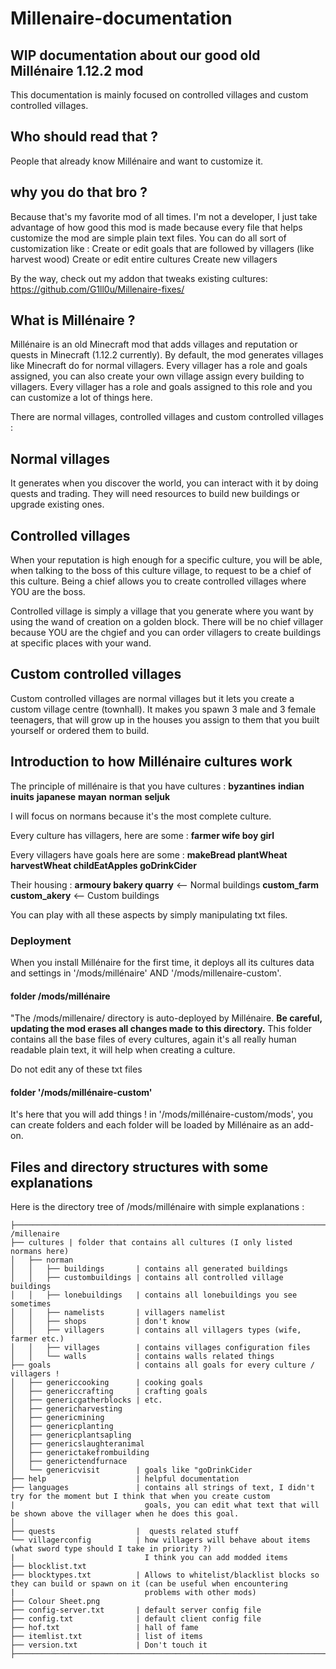 # Millenaire-documentation
## WIP documentation about our good old Millénaire 1.12.2 mod

This documentation  is mainly focused on controlled villages and custom controlled villages.

## Who should read that ?
People that already know Millénaire and want to customize it.

## why you do that bro ?
Because that's my favorite mod of all times.
I'm not a developer, I just take advantage of how good this mod is made because every file that helps customize the mod are simple plain text files.
You can do all sort of customization like :
Create or edit goals that are followed by villagers (like harvest wood)
Create or edit entire cultures
Create new villagers

By the way, check out my addon that tweaks existing cultures: https://github.com/G1ll0u/Millenaire-fixes/

## What is Millénaire ?
Millénaire is an old Minecraft mod that adds villages and reputation or quests in Minecraft (1.12.2 currently). By default, the mod generates villages like Minecraft do for normal villagers. Every villager has a role and goals assigned, you can also create your own village assign every building to villagers. Every villager has a role and goals assigned to this role and you can customize a lot of things here.

There are normal villages, controlled villages and custom controlled villages :

## Normal villages
It generates when you discover the world, you can interact with it by doing quests and trading. They will need resources to build new buildings or upgrade existing ones. 

## Controlled villages
When your reputation is high enough for a specific culture, you will be able, when talking to the boss of this culture village, to request to be a chief of this culture. Being a chief allows you to create controlled villages where YOU are the boss. 

Controlled village is simply a village that you generate where you want by using the wand of creation on a golden block. There will be no chief villager because YOU are the chgief and you can order villagers to create buildings at specific places with your wand.

## Custom controlled villages

Custom controlled villages are normal villages but it lets you create a custom village centre (townhall). It makes you spawn 3 male and 3 female teenagers, that will grow up in the houses you assign to them that you built yourself or ordered them to build.

## Introduction to how Millénaire cultures work
The principle of millénaire is that you have cultures :
**byzantines**  **indian**  **inuits**  **japanese**  **mayan**  **norman**  **seljuk**

I will focus on normans because it's the most complete culture.

Every culture has villagers, here are some :
**farmer wife boy girl**

Every villagers have goals here are some :
**makeBread plantWheat harvestWheat childEatApples goDrinkCider**

Their housing :
**armoury bakery quarry**      <-- Normal buildings
**custom_farm custom_akery**   <-- Custom buildings

You can play with all these aspects by simply manipulating txt files.

### Deployment
When you install Millénaire for the first time, it deploys all its cultures data and settings in '/mods/millénaire' AND '/mods/millenaire-custom'.

#### folder /mods/millénaire
"The /mods/millenaire/ directory is auto-deployed by Millénaire. **Be careful, updating the mod erases all changes made to this directory.**
This folder contains all the base files of every cultures, again it's all really human readable plain text, it will help when creating a culture.

Do not edit any of these txt files 

#### folder '/mods/millénaire-custom'
It's here that you will add things !
in '/mods/millénaire-custom/mods', you can create folders and each folder will be loaded by Millénaire as an add-on. 


## Files and directory structures with some explanations
Here is the directory tree of /mods/millénaire with simple explanations :

```
├──────────────────────────────────────────────────────────────────────────────────────────────────────────
/millenaire
├── cultures | folder that contains all cultures (I only listed normans here)
│   ├── norman
│   │   ├── buildings       | contains all generated buildings
│   │   ├── custombuildings | contains all controlled village buildings
│   │   ├── lonebuildings   | contains all lonebuildings you see sometimes
│   │   ├── namelists       | villagers namelist
│   │   ├── shops           | don't know
│   │   ├── villagers       | contains all villagers types (wife, farmer etc.)
│   │   ├── villages        | contains villages configuration files
│   │   └── walls           | contains walls related things
├── goals                   | contains all goals for every culture / villagers !
│   ├── genericcooking      | cooking goals
│   ├── genericcrafting     | crafting goals
│   ├── genericgatherblocks | etc.
│   ├── genericharvesting 
│   ├── genericmining
│   ├── genericplanting
│   ├── genericplantsapling
│   ├── genericslaughteranimal
│   ├── generictakefrombuilding 
│   ├── generictendfurnace
│   └── genericvisit        | goals like "goDrinkCider
├── help                    | helpful documentation
├── languages               | contains all strings of text, I didn't try for the moment but I think that when you create custom
|                             goals, you can edit what text that will be shown above the villager when he does this goal.
│ 
├── quests                  |  quests related stuff
└── villagerconfig          | how villagers will behave about items (what sword type should I take in priority ?)
|                             I think you can add modded items 
├── blocklist.txt 
├── blocktypes.txt          | Allows to whitelist/blacklist blocks so they can build or spawn on it (can be useful when encountering
|                             problems with other mods)
├── Colour Sheet.png
├── config-server.txt       | default server config file
├── config.txt              | default client config file
├── hof.txt                 | hall of fame
├── itemlist.txt            | list of items
├── version.txt             | Don't touch it
├────────────────────────────────────────────────────────────────────────────────────────────────────────────
```

